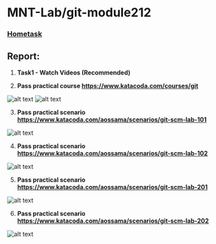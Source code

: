 # MNT-Lab/git-module212

### [Hometask](https://github.com/MNT-Lab/git-module212 "Hometask")

## Report:

1. **Task1 - Watch Videos (Recommended)**

2. **Pass practical course https://www.katacoda.com/courses/git**

![alt text](https://raw.githubusercontent.com/MNT-Lab/git-module212/avarenik/screenshots/Task2.png "Task 2")
![alt text](https://raw.githubusercontent.com/MNT-Lab/git-module212/avarenik/screenshots/Task2_All.png "Task 2 All scripts")

3. **Pass practical scenario https://www.katacoda.com/aossama/scenarios/git-scm-lab-101**

![alt text](https://raw.githubusercontent.com/MNT-Lab/git-module212/avarenik/screenshots/Lab_101.png "Task 3 git-scm-lab-101")

4. **Pass practical scenario https://www.katacoda.com/aossama/scenarios/git-scm-lab-102**

![alt text](https://raw.githubusercontent.com/MNT-Lab/git-module212/avarenik/screenshots/Lab_102.png "Task 3 git-scm-lab-102")

5. **Pass practical scenario https://www.katacoda.com/aossama/scenarios/git-scm-lab-201**

![alt text](https://raw.githubusercontent.com/MNT-Lab/git-module212/avarenik/screenshots/Lab_201.png "Task 3 git-scm-lab-201")

6. **Pass practical scenario https://www.katacoda.com/aossama/scenarios/git-scm-lab-202**

![alt text](https://raw.githubusercontent.com/MNT-Lab/git-module212/avarenik/screenshots/Lab_202.png "Task 3 git-scm-lab-202")